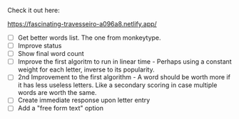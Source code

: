 Check it out here:

https://fascinating-travesseiro-a096a8.netlify.app/


- [ ] Get better words list. The one from monkeytype.
- [ ] Improve status
- [ ] Show final word count
- [ ] Improve the first algoritm to run in linear time - Perhaps using a constant weight for each letter, inverse to its popularity.
- [ ] 2nd Improvement to the first algorithm - A word should be worth more if it has less useless letters. Like a secondary scoring in case multiple words are worth the same. 
- [ ] Create immediate response upon letter entry
- [ ] Add a "free form text" option
